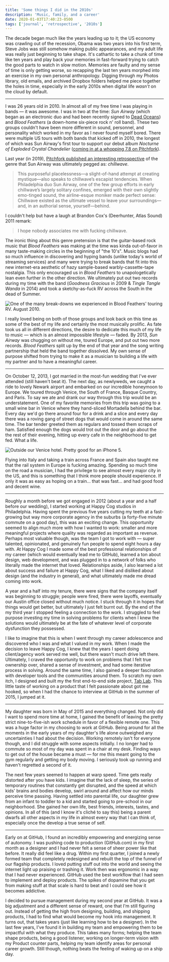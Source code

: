 ```yaml
---
title: 'Some things I did in the 2010s'
description: 'Music, family, and a career'
date: 2020-01-03T17:40:23-0500
tags: ['journal', 'retrospective', '2010s']
---
```


The decade began much like the years leading up to it; the US economy was crawling out of the recession, Obama was two years into his first term, Steve Jobs was still somehow making public appearances, and my adult life was really just beginning to take shape. It's cathartic to take a chunk of time like ten years and play back your memories in fast-forward trying to catch the good parts to watch in slow motion. Memories are faulty and my sense of time is only getting worse, so recapping the last ten years morphed into an exercise in my own personal anthropology. Digging through my Photos library, old emails, and archived Dropbox folders helped me piece together the holes in time, especially in the early 2010s when digital life _wasn't_ on the cloud by default.

---

I was 26 years old in 2010. In almost all of my free time I was playing in bands — it was awesome. I was in two at the time: _Sun Airway_ (which began as an electronic duo and had been recently signed to [Dead Oceans](https://deadoceans.com)) and _Blood Feathers_ (a down-home six-piece rock n' roll band). These two groups couldn't have been more different in sound, personnel, and personality which worked in my favor as I never found myself bored. There were multiple US tours with both bands that kicked off in 2010, the longest of which was Sun Airway's first tour to support our debut album _Nocturne of Exploded Crystal Chandelier_ ([coming in at a whopping 7.8 on Pitchfork](https://pitchfork.com/reviews/albums/14780-nocturne-of-exploded-crystal-chandelier/)).

<!-- <img src="/assets/what-i-did-in-the-2010s/sa-nocturne.jpg" alt="Sun Airway - Nocturne of Exploded Crystal Chandelier (Dead Oceans, 2010)" className="big-image" /> -->

Last year (in 2019), [Pitchfork published an interesting retrospective](https://pitchfork.com/features/article/2010s-chillwave-best-coast-washed-out-neon-indian/) of the genre that Sun Airway was ultimately pegged as: _chillwave_.

> This purposeful placelessness—a slight-of-hand attempt at creating mystique—also speaks to chillwave’s escapist tendencies. When Philadelphia duo Sun Airway, one of the few group efforts in early chillwave’s largely solitary confines, emerged with their own slightly emo-tinged sound, the airline-esque moniker made perfect sense: Chillwave existed as the ultimate vessel to leave your surroundings—and, in an authorial sense, yourself—behind.

I couldn't help but have a laugh at Brandon Cox's (Deerhunter, Atlas Sound) 2011 remark:

> I hope nobody associates me with fucking chillwave.

The ironic thing about this genre pretension is that the guitar-based rock music that _Blood Feathers_ was making at the time was kinda out-of-favor in many taste-making circles in the beginning of "the 10's". Music blogs had so much influence in discovering and hyping bands (unlike today's world of streaming services) and many were trying to break bands that fit into this new internet-era aesthetic of hazy sample-based warbly-cassette-tape nostalgia. This only encouraged us in _Blood Feathers_ to unapologetically lean even further in the other direction. We ultimately put out two records during my time with the band (_Goodness Gracious_ in 2009 & _Tingle Tangle Wanda_ in 2014) and took a sketchy-as-fuck RV across the South in the dead of Summer.

![One of the many break-downs we experienced in Blood Feathers' touring RV. August 2010.](/assets/what-i-did-in-the-2010s/rv.jpg)

I really loved being on both of those groups and look back on this time as some of the best of my life and certainly the most musically prolific. As fate took us all in different directions, the desire to dedicate this much of my life to music — which is an almost impossible lifestyle — faded. By 2013, _Sun Airway_ was chugging on without me, toured Europe, and put out two more records. _Blood Feathers_ split up by the end of that year and the song writing partnership that held the band together dissolved. My own sense of purpose shifted from trying to make it as a musician to building a life with my partner and to have a meaningful career.

---

On October 12, 2013, I got married in the most-fun wedding that I've ever attended (still haven't beat it). The next day, as newlyweds, we caught a ride to lovely Newark airport and embarked on our incredible honeymoon to Europe. We toured through Venice, the South of France, Basque Country, and Paris. To say we ate and drank our way through this trip would be an understatement. One of my favorite memories from this trip was going to a small wine bar in Venice where they hand-sliced Mortadella behind the bar. Every day we'd go there around four for a drink and a slice and every day there was a roving gang of street dogs that would come in around the same time. The bar tender greeted them as regulars and tossed them scraps of ham. Satisfied enough the dogs would trot out the door and go about the the rest of their evening, hitting up every cafe in the neighborhood to get fed. What a life.

![Outside our Venice hotel. Pretty good for an iPhone 5.](/assets/what-i-did-in-the-2010s/venice.jpg)

Flying into Italy and taking a train across France and Spain also taught me that the rail system in Europe is fucking amazing. Spending so much time on the road a musician, I had the privilege to see almost every major city in the US, and this is something that I think more people should experience. If only it was as easy as hoping on a train... that was fast... and had good food and decent wine.

---

Roughly a month before we got engaged in 2012 (about a year and a half before our wedding), I started working at Happy Cog studios in Philadelphia. Having spent the previous five years cutting my teeth at a fast-growing but way more corporate agency in the suburbs (a forty-five minute commute on a good day), this was an exciting change. This opportunity seemed to align much more with how I wanted to work: smaller and more meaningful projects where quality was regarded as important as revenue. Perhaps most valuable though, was the team I got to work with — super talented, opinionated, and genuinely fun people to spend eight hours a day with. At Happy Cog I made some of the best professional relationships of my career (which would eventually lead me to GitHub), learned a ton about design, web development, and was plugged in to a network of folks who literally made the internet that loved. Relationships aside, I also learned a lot about success and failure at Happy Cog, what I liked and disliked about design (and the industry in general), and what ultimately made me dread coming into work.

A year and a half into my tenure, there were signs that the company itself was beginning to struggle; people were fired, there were layoffs, eventually our Austin office closed without much notice. I stuck through it in hopes that things would get better, but ultimately I just felt burnt out. By the end of the my third year I stopped feeling a connection to the work. I struggled to feel purpose investing my time in solving problems for clients when I knew the solutions would ultimately be at the fate of whatever level of corporate dysfunction they possessed.

I like to imagine that this is when I went through my career adolescence and discovered who I was and what I valued in my work. When I made the decision to leave Happy Cog, I knew that the years I spent doing client/agency work served me well, but there wasn't much drive left there. Ultimately, I craved the opportunity to work on problems that I felt true ownership over, shared a sense of investment, and had some iterative process in solving. Around the same time, I also gained a deeper fascination with developer tools and the communities around them. To scratch my own itch, I designed and built my the first end-to-end side project, [Tab Lab](/2015/02/06/tab-lab/). This little taste of working on a product that I felt passionate about got me hooked, so when I had the chance to interview at GitHub in the summer of 2015, I jumped at it.

---

My daughter was born in May of 2015 and everything changed. Not only did I want to spend more time at home, I gained the benefit of leaving the pretty strict nine-to-five-ish work schedule in favor of a flexible remote one. This was a huge factor in my choosing to work at GitHub. Being around for all the moments in the early years of my daughter's life alone outweighed any uncertainties I had about the decision. Working remotely isn't for everyone though, and I did struggle with some aspects initially. I no longer had to commute so most of my day was spent in a chair at my desk. Finding ways to get out of the house became a must — for me this meant going to the gym regularly and getting my body moving. I seriously took up running and haven't regretted a second of it.

The next few years seemed to happen at warp speed. Time gets really distorted after you have kids. I imagine that the lack of sleep, the series of temporary routines that constantly get disrupted, and the speed at which kids' brains and bodies develop, swirl around and affect how our minds perceive time passing. Having settled into parental life, our daughter grew from an infant to toddler to a kid and started going to pre-school in our neighborhood. She gained her own life, best friends, interests, tastes, and opinions. In all of this (and I know it's cliché to say this) being a parent dwarfs all other aspects in my life in almost every way that I can think of, especially once the develop a true sense of self.

---

Early on at GitHub, I found an incredibly empowering and energizing sense of autonomy. I was pushing code to production (GitHub.com) in my first month as a designer and I had never felt a sense of sheer power like that before. It really did feel like a drug. Within my first quarter, I joined a newly formed team that completely redesigned and rebuilt the top of the funnel of our flagship products. I loved putting stuff out into the world and seeing the internet light up praising or trashing it. Work then was ergonomic in a way that I had never experienced. GitHub used the best workflow that I had seen to implement and deploy products. The spikes of dopamine that you get from making stuff at that scale is hard to beat and I could see how it becomes addictive.

I decided to pursue management during my second year at GitHub. It was a big adjustment and a different sense of reward, one that I'm still figuring out. Instead of getting the high from designing, building, and shipping products, I had to find what would become my hook into management. It turns out, that takes years (just like learning how to be a designer). In the last few years, I've found it in building my team and empowering them to be impactful with what they produce. This takes many forms; helping the team shape products, being a good listener, working on longer-term vision with my Product counter parts, helping my team identify areas for personal career growth. Still though, nothing beats the feeling of waking up on a ship day.
